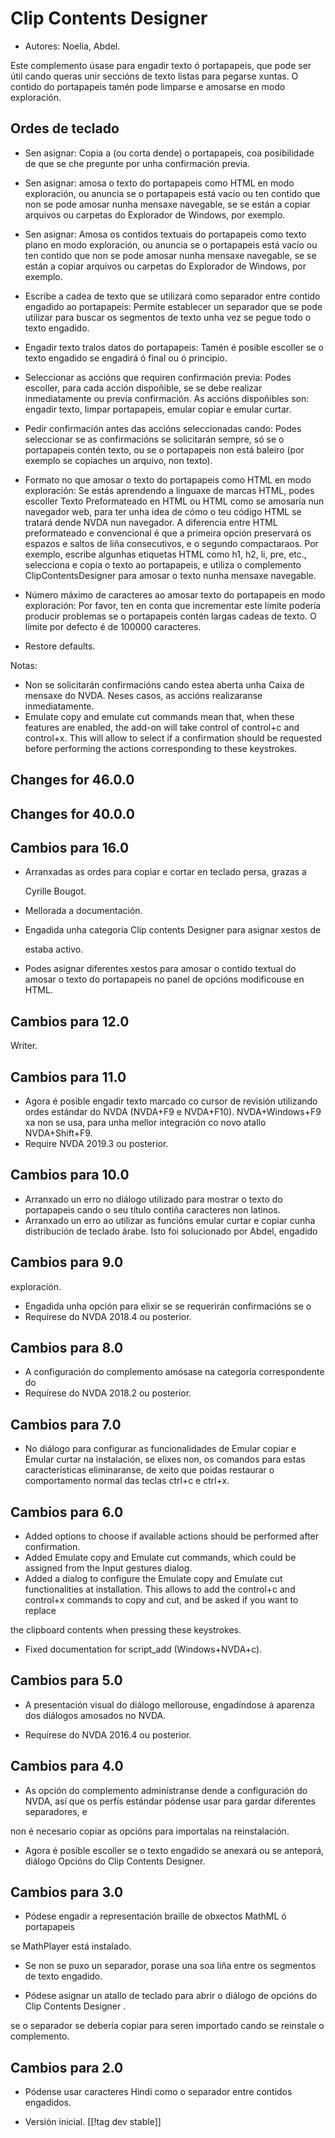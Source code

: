 # Clip Contents Designer #

*	Autores: Noelia, Abdel.

Este complemento úsase para engadir texto ó portapapeis, que pode ser útil
cando queras unir seccións de texto listas para pegarse xuntas.  O contido
do portapapeis tamén pode limparse e amosarse en modo exploración.

## Ordes de teclado ##

*	Sen asignar: Copia a (ou corta dende) o portapapeis, coa posibilidade de
  que se che pregunte por unha confirmación previa.
*	Sen asignar: amosa o texto do portapapeis como HTML en modo exploración,
  ou anuncia se o portapapeis está vacío ou ten contido que non se pode
  amosar nunha mensaxe navegable, se se están a copiar arquivos ou carpetas
  do Explorador de Windows, por exemplo.
*	Sen asignar: Amosa os contidos textuais do portapapeis como texto plano en
  modo exploración, ou anuncia se o portapapeis está vacío ou ten contido
  que non se pode amosar nunha mensaxe navegable, se se están a copiar
  arquivos ou carpetas do Explorador de Windows, por exemplo.

* Escribe a cadea de texto que se utilizará como separador entre contido
  engadido ao portapapeis: Permite establecer un separador que se pode
  utilizar para buscar os segmentos de texto unha vez se pegue todo o texto
  engadido.
* Engadir texto tralos datos do portapapeis: Tamén é posible escoller se o
  texto engadido se engadirá ó final ou ó principio.
* Seleccionar as accións que requiren confirmación previa: Podes escoller,
  para cada acción dispoñible, se se debe realizar inmediatamente ou previa
  confirmación. As accións dispoñibles son: engadir texto, limpar
  portapapeis, emular copiar e emular curtar.
* Pedir confirmación antes das accións seleccionadas cando: Podes
  seleccionar se as confirmacións se solicitarán sempre, só se o portapapeis
  contén texto, ou se o portapapeis non está baleiro (por exemplo se
  copiaches un arquivo, non texto).
* Formato no que amosar o texto do portapapeis como HTML en modo
  exploración: Se estás aprendendo a linguaxe de marcas HTML, podes escoller
  Texto Preformateado en HTML ou HTML como se amosaría nun navegador web,
  para ter unha idea de cómo o teu código HTML se tratará dende NVDA nun
  navegador. A diferencia entre HTML preformateado e convencional é que a
  primeira opción preservará os espazos e saltos de liña consecutivos, e o
  segundo compactaraos.  Por exemplo, escribe algunhas etiquetas HTML como
  h1, h2, li, pre, etc., selecciona e copia o texto ao portapapeis, e
  utiliza o complemento ClipContentsDesigner para amosar o texto nunha
  mensaxe navegable.
* Número máximo de caracteres ao amosar texto do portapapeis en modo
  exploración: Por favor, ten en conta que incrementar este límite podería
  producir problemas se o portapapeis contén largas cadeas de texto. O
  límite por defecto é de 100000 caracteres.
* Restore defaults.

Notas:

*	Non se solicitarán confirmacións cando estea aberta unha Caixa de mensaxe
  do NVDA. Neses casos, as accións realizaranse inmediatamente.
*	Emulate copy and emulate cut commands mean that, when these features are
  enabled, the add-on will take control of control+c and control+x. This
  will allow to select if a confirmation should be requested before
  performing the actions corresponding to these keystrokes.

## Changes for 46.0.0

## Changes for 40.0.0

## Cambios para 16.0

* Arranxadas as ordes para copiar e cortar en teclado persa, grazas a

  Cyrille Bougot.
* Mellorada a documentación.
* Engadida unha categoría Clip contents Designer para asignar xestos de

  estaba activo.

* Podes asignar diferentes xestos para amosar o contido textual do
  amosar o texto do portapapeis no panel de opcións modificouse en
  HTML.

## Cambios para 12.0

  Writer.

## Cambios para 11.0

* Agora é posible engadir texto marcado co cursor de revisión utilizando
  ordes estándar do NVDA (NVDA+F9 e NVDA+F10). NVDA+Windows+F9 xa non se
  usa, para unha mellor integración co novo atallo NVDA+Shift+F9.
* Require NVDA 2019.3 ou posterior.

## Cambios para 10.0

* Arranxado un erro no diálogo utilizado para mostrar o texto do portapapeis
  cando o seu título contiña caracteres non latinos.
* Arranxado un erro ao utilizar as funcións emular curtar e copiar cunha
  distribución de teclado árabe. Isto foi solucionado por Abdel, engadido

## Cambios para 9.0

  exploración.
* Engadida unha opción para elixir se se requerirán confirmacións se o
* Requírese do NVDA 2018.4 ou posterior.

## Cambios para 8.0 ##

* A configuración do complemento amósase na categoría correspondente do
* Requírese do NVDA 2018.2 ou posterior.

## Cambios para 7.0

* No diálogo para configurar as funcionalidades de Emular copiar e Emular
  curtar na instalación, se elixes non, os comandos para estas
  características eliminaranse, de xeito que poidas restaurar o
  comportamento normal das teclas ctrl+c e ctrl+x.

## Cambios para 6.0

*	Added options to choose if available actions should be performed after
  confirmation.
*	Added Emulate copy and Emulate cut commands, which could be assigned from
  the Input gestures dialog.
*	Added a dialog to configure the Emulate copy and Emulate cut
  functionalities at installation. This allows to add the control+c and
  control+x commands to copy and cut, and be asked if you want to replace

  the clipboard contents when pressing these keystrokes.

*	Fixed documentation for script_add (Windows+NVDA+c).

## Cambios para 5.0 ##

*	A presentación visual do diálogo mellorouse, engadíndose á aparenza dos
  diálogos amosados no NVDA.

*	Requírese do NVDA 2016.4 ou posterior.

## Cambios para 4.0 ##

*	As opción do complemento adminístranse dende a configuración do NVDA, así
  que os perfís estándar pódense usar para gardar diferentes separadores, e

  non é necesario copiar as opcións para importalas na reinstalación.

*	Agora é posible escoller se o texto engadido se anexará ou se anteporá,
  diálogo Opcións do Clip Contents Designer.

## Cambios para 3.0 ##

*	Pódese engadir a representación braille de obxectos MathML ó portapapeis

  se MathPlayer está instalado.

*	Se non se puxo un separador, porase una soa liña entre os segmentos de
  texto engadido.

*	Pódese asignar un atallo de teclado para abrir o diálogo de opcións do
  Clip Contents Designer .

  se o separador se debería copiar para seren importado cando se reinstale o
  complemento.

## Cambios para 2.0 ##

*	Pódense usar caracteres Hindi como o separador entre contidos engadidos.

*	Versión inicial.
[[!tag dev stable]]
